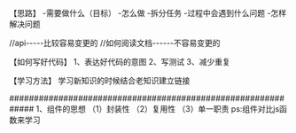 【思路】
-需要做什么（目标）
-怎么做
   -拆分任务
-过程中会遇到什么问题
-怎样解决问题


//api-----比较容易变更的
//如何阅读文档------不容易变更的


【如何写好代码】
1、表达好代码的意图
2、写测试
3、减少重复

【学习方法】
学习新知识的时候结合老知识建立链接


#############################################################
1、组件的思想
（1）封装性
（2）复用性
（3）单一职责
ps:组件对比js函数来学习

